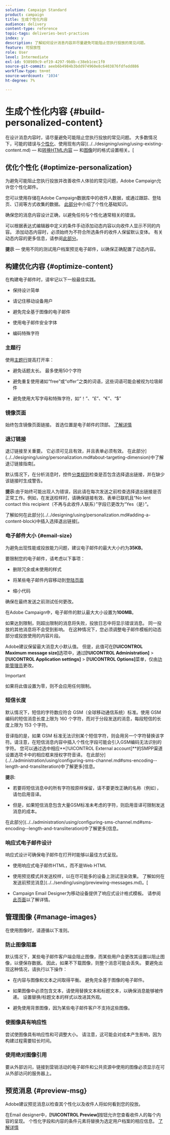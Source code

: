 ```yaml
---
solution: Campaign Standard
product: campaign
title: 生成个性化内容
audience: delivery
content-type: reference
topic-tags: deliveries-best-practices
index: y
description: 了解如何设计消息内容并尽量避免可能阻止您执行投放的常见问题。 
feature: 可投放性
role: User
level: Intermediate
exl-id: 938989c9-ef19-4297-9b8b-c38eb1cec1f0
source-git-commit: aeeb6b4984b3bdd974960e8c6403876fdfedd886
workflow-type: tm+mt
source-wordcount: '1034'
ht-degree: 7%

---
```


# 生成个性化内容 {#build-personalized-content}

在设计消息内容时，请尽量避免可能阻止您执行投放的常见问题。 大多数情况下，可能的错误与[个性化](../../designing/using/personalization.md)、使用现有内容](../../designing/using/using-existing-content.md) — 和[转换HTML内容](../../designing/using/using-existing-content.md#converting-an-html-content) — 和[图像](../../designing/using/images.md)时的格式设置相关。[

## 优化个性化 {#optimize-personalization}

为避免可能阻止您执行投放并改善收件人体验的常见问题，Adobe Campaign允许您个性化邮件。

您可以使用存储在Adobe Campaign数据库中的收件人数据，或通过跟踪、登陆页、订阅等方式收集的数据。
[此部分](../../designing/using/personalization.md)中介绍了个性化基础知识。

确保您的消息内容设计正确，以避免任何与个性化通常相关的错误。

可以根据表达式编辑器中定义的条件手动添加动态内容以向收件人显示不同的内容。 添加动态内容时，必须始终为不符合所选条件的收件人保留默认变体。
有关动态内容的更多信息，请参阅[此部分](../../designing/using/personalization.md#defining-dynamic-content-in-an-email)。

**提示**  — 使用不同的测试用户档案预览电子邮件，以确保正确配置了动态内容。

## 构建优化内容 {#optimize-content}

在构建电子邮件时，请牢记以下一般最佳实践。

* 保持设计简单

* 请记住移动设备用户

* 避免完全基于图像的电子邮件

* 使用电子邮件安全字体

* 编码特殊字符

### 主题行

使用[主题行](../../designing/using/subject-line.md)提高打开率：

* 避免话题太长。 最多使用50个字符

* 避免重复使用诸如“free”或“offer”之类的词语，这些词语可能会被视为垃圾邮件

* 避免使用大写字母和特殊字符，如“！”、“£”、“€”、“$”

### 镜像页面

始终包含镜像页面链接。 首选位置是电子邮件的顶部。 [了解详情](../../designing/using/personalization.md#adding-a-content-block)

### 退订链接

退订链接至关重要。 它必须可见且有效，并且表单必须有效。 在此部分](../../designing/using/personalization.md#about-targeting-dimension)中了解退订链接指南[。

默认情况下，在分析消息时，控件[分类规则](../../sending/using/control-rules.md)检查是否包含选择退出链接，并在缺少该链接时生成警告。

**提示**:由于始终可能出现人为错误，因此请在每次发送之前检查选择退出链接是否正常工作。例如，在发送校样时，请确保链接有效、表单已联机且“No lent contact this recipient（不再与此收件人联系）”字段已更改为“Yes（是）”。

了解如何在此部分](../../designing/using/personalization.md#adding-a-content-block)中插入选择退出链接[。

### 电子邮件大小 {#email-size}

为避免出现性能或投放能力问题，建议电子邮件的最大大小约为&#x200B;**35KB**。

要限制您的电子邮件，请考虑以下事项：

* 删除冗余或未使用的样式

* 将某些电子邮件内容移动到[登陆页面](../../channels/using/getting-started-with-landing-pages.md)

* 缩小代码

确保在最终发送之前测试任何更改。

在Adobe Campaign中，电子邮件的默认最大大小设置为&#x200B;**100MB**。 <!--This limit enables to prevent any error that could indefinitely increase the size of an email, which can lead to a system crash.-->

如果达到限制，则超出限制的消息将失败，投放日志中将显示错误消息。 同一投放的其他消息将不会受到影响。 在这种情况下，您必须调整电子邮件模板的动态部分或投放使用的内容片段。<!--If you need assistance, or if you have any question or request about the **[!UICONTROL Maximum message size]** option, reach out to your Adobe contact.-->

Adobe建议保留最大消息大小默认值。 但是，此值可在&#x200B;**[!UICONTROL Maximum message size]**&#x200B;选项中，通过&#x200B;**[!UICONTROL Administration]** > **[!UICONTROL Application settings]** > **[!UICONTROL Options]**&#x200B;菜单，仅由[功能管理员](../../administration/using/users-management.md#functional-administrators)更改。

>[!IMPORTANT]
>
>如果将此值设置为零，则不会应用任何限制。

### 短信长度

默认情况下，短信的字符数应符合 GSM（全球移动通信系统）标准。使用 GSM 编码的短信消息长度上限为 160 个字符，而对于分段发送的消息，每段短信的长度上限为 153 个字符。

音译指的是，如果 GSM 标准无法识别某个短信字符，则会用另一个字符替换该字符。请注意，在短信消息内容中插入个性化字段可能会引入GSM编码无法识别的字符。 您可以通过选中相应&#x200B;**[!UICONTROL External account]**的SMPP渠道设置选项卡中的相应框来授权字符音译。
在此部分](../../administration/using/configuring-sms-channel.md#sms-encoding--length-and-transliteration)中了解更多[信息。

**提示**:

* 若要将短信消息中的所有字符按原样保留，请不要更改正确的名称（例如），请勿启用音译。

* 但是，如果短信消息包含大量GSM标准未考虑的字符，则启用音译可限制发送消息的成本。

在此部分](../../administration/using/configuring-sms-channel.md#sms-encoding--length-and-transliteration)中了解更多[信息。

### 响应式电子邮件设计

响应式设计可确保电子邮件在打开时能够以最佳方式呈现。

* 使用响应式电子邮件HTML，而不是Web HTML

* 使用预览模式并发送校样，以在尽可能多的设备上测试渲染效果。 了解如何在发送前预览消息](../../sending/using/previewing-messages.md)。[

* Campaign Email Designer为移动设备提供了响应式设计格式模板。 请参阅[此页面](../../designing/using/using-reusable-content.md#content-templates)以了解详情。

## 管理图像 {#manage-images}

在使用图像时，请遵循以下准则。

### 防止图像阻塞

默认情况下，某些电子邮件客户端会阻止图像，而某些用户会更改其设置以阻止图像，以便保存数据。 因此，如果不下载图像，则整个消息可能会丢失。 要避免出现这种情况，请执行以下操作：

* 在内容与图像和文本之间取得平衡。 避免完全基于图像的电子邮件。

* 如果图像中必须包含文本，请使用替换文本和标题文本，以确保消息能够被传递。 设置替换/标题文本的样式以改进其外观。

* 避免使用背景图像，因为某些电子邮件客户不支持这些图像。

### 使图像具有响应性

尝试使图像具有响应性和可调整大小。 请注意，这可能会对成本产生影响，因为构建过程需要较长时间。

### 使用绝对图像引用

要从外部访问，链接到营销活动的电子邮件和公共资源中使用的图像必须显示在可从外部访问的服务器上。

## 预览消息 {#preview-msg}

Adobe建议预览消息以检查其个性化以及收件人将如何看到您的投放。

在Email designer中，**[!UICONTROL Preview]**&#x200B;按钮允许您查看收件人的每个内容的呈现。 个性化字段和内容的条件元素将替换为选定用户档案的相应信息。 [了解详情](../../sending/using/previewing-messages.md)
